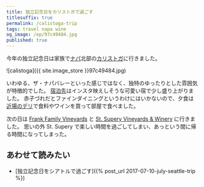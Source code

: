 ```yaml
---
title: 独立記念日をカリストガで過ごす
titlesuffix: true
permalink: /calistoga-trip
tags: travel napa wine
og_image: /ep/97c49484.jpg
published: true
---
```


今年の独立記念日は家族で[ナパ](https://ja.wikipedia.org/wiki/ナパ郡_(カリフォルニア州))北部の[カリストガ](http://www.visitcalifornia.com/jp/attraction/カリストガ)に行きました。

![calistoga]({{ site.image_store }}97c49484.jpg)

いわゆる、ザ・ナパバレーといった感じではなく、独特のゆったりとした雰囲気が特徴的でした。
[宿泊先](https://www.tripadvisor.com/Hotel_Review-g32143-d80906-Reviews-Calistoga_Motor_Lodge_and_Spa-Calistoga_Napa_Valley_California.html)はインスタ映えしそうな可愛い宿で少し盛り上がりました。
赤子づれだとファインダイニングというわけにはいかないので、夕食は[近場のデリ](https://www.yelp.com/biz/cal-mart-calistoga)で食料やワインを買って部屋で食べました。

次の日は [Frank Family Vineyards](https://www.frankfamilyvineyards.com) と [St. Supery Vineyards & Winery](https://www.stsupery.com) に行きました。
思いの外 St. Supery で楽しい時間を過ごしてしまい、あっという間に帰る時間になってしまった。

## あわせて読みたい

- [独立記念日をシアトルで過ごす]({% post_url 2017-07-10-july-seattle-trip %})
